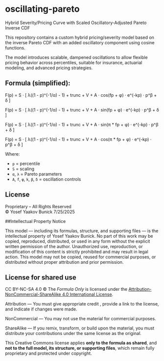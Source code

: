 # oscillating-pareto
Hybrid Severity/Pricing Curve with Scaled Oscillatory-Adjusted Pareto Inverse CDF

This repository contains a custom hybrid pricing/severity model based on the inverse Pareto CDF with an added oscillatory component using cosine functions.

The model introduces scalable, dampened oscillations to allow flexible pricing behavior across percentiles, suitable for insurance, actuarial modeling, and advanced pricing strategies.

## Formula (simplified):

F(p) = S · [ λ((1 - p)^(-1/α) - 1) + trunc + V + A · cos(fp + φ) · e^(-kp) · p^β + δ ]

F(p) = S · [ λ((1 - p)^(-1/α) - 1) + trunc + V + A · sin(fp + φ) · e^(-kp) · p^β + δ ]

F(p) = S · [ λ((1 - p)^(-1/α) - 1) + trunc + V + A · sin(π * fp + φ) · e^(-kp) · p^β + δ ]

F(p) = S · [ λ((1 - p)^(-1/α) - 1) + trunc + V + A · cos(π * fp + φ) · e^(-kp) · p^β + δ ]

Where:
- `p` = percentile
- `S` = scaling
- `α`, `λ` = Pareto parameters
- `A`, `f`, `φ`, `k`, `β`, `δ` = oscillation controls



## License

Proprietary – All Rights Reserved  
© Yosef Yaakov Bunick 7/25/2025  

##Intellectual Property Notice

This model — including its formulas, structure, and supporting files — is the intellectual property of Yosef Yaakov Bunick.
No part of this work may be copied, reproduced, distributed, or used in any form without the explicit written permission of the author.
Unauthorized use, reproduction, or modification of this content is strictly prohibited and may result in legal action.
This model may not be copied, reused for commercial purposes, or distributed without proper attribution and prior permission.

## License for shared use
CC BY-NC-SA 4.0 ©
The *Formula Only* is licensed under the [Attribution-NonCommercial-ShareAlike 4.0 International License](https://creativecommons.org/licenses/by-nc-sa/4.0/).

Attribution — You must give appropriate credit , provide a link to the license, and indicate if changes were made.

NonCommercial — You may not use the material for commercial purposes.

ShareAlike — If you remix, transform, or build upon the material, you must distribute your contributions under the same license as the original.

This Creative Commons license applies **only to the formula as shared**, and **not to the full model, its structure, or supporting files**, which remain fully proprietary and protected under copyright.
